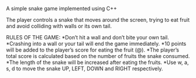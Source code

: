A simple snake game implemented using C++

The player controls a snake that moves around the screen, trying to eat fruit and avoid colliding with walls or its own tail. 

RULES OF THE GAME:
*Don’t hit a wall and don’t bite your own tail.
*Crashing into a wall or your tail will end the game immediately.
*10 points will be added to the player’s score for eating the fruit (@).
*The player’s total score is calculated based on the number of fruits the snake consumed.
*The length of the snake will be increased after eating the fruits.
*Use w, a, s, d to move the snake UP, LEFT, DOWN and RIGHT respectively.
